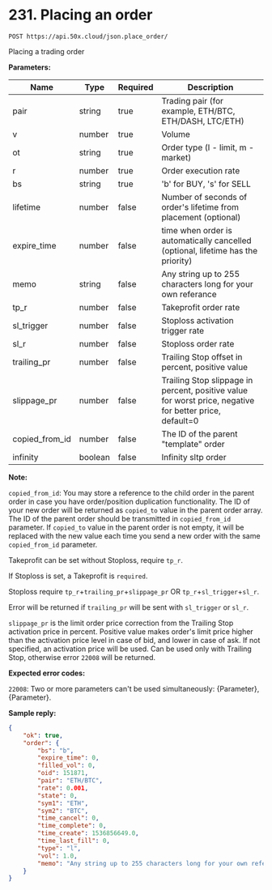 # 231. Placing an order

```text
POST https://api.50x.cloud/json.place_order/
```

Placing a trading order

**Parameters:**

|Name|Type|Required|Description|
|---|---|:----------|--------|
|pair|string|true|Trading pair (for example, ETH/BTC, ETH/DASH, LTC/ETH)|
|v|number|true|Volume|
|ot|string|true|Order type (l - limit, m - market)|
|r|number|true|Order execution rate|
|bs|string|true|'b' for BUY, 's' for SELL|
|lifetime|number|false|Number of seconds of order's lifetime from placement (optional)|
|expire_time|number|false|time when order is automatically cancelled (optional, lifetime has the priority)|
|memo|string|false|Any string up to 255 characters long for your own referance|
|tp_r|number|false|Takeprofit order rate|
|sl_trigger|number|false|Stoploss activation trigger rate|
|sl_r|number|false|Stoploss order rate|
|trailing_pr|number|false|Trailing Stop offset in percent, positive value|
|slippage_pr|number|false|Trailing Stop slippage in percent, positive value for worst price, negative for better price, default=0|
|copied_from_id|number|false|The ID of the parent "template" order|
|infinity|boolean|false|Infinity sltp order|

**Note:**

`copied_from_id`: You may store a reference to the child order in the parent order in case you have order/position duplication functionality. The ID of your new order will be returned as `copied_to` value in the parent order array. The ID of the parent order should be transmitted in `copied_from_id` parameter. If `copied_to` value in the parent order is not empty, it will be replaced with the new value each time you send a new order with the same `copied_from_id` parameter.

Takeprofit can be set without Stoploss, require `tp_r`.

If Stoploss is set, a Takeprofit is `required`.

Stoploss require `tp_r`+`trailing_pr`+`slippage_pr` OR `tp_r`+`sl_trigger`+`sl_r`.

Error will be returned if `trailing_pr` will be sent with `sl_trigger` or `sl_r`.

`slippage_pr` is the limit order price correction from the Trailing Stop activation price in percent. Positive value makes order's limit price higher than the activation price level in case of bid, and lower in case of ask. If not specified, an activation price will be used. Can be used only with Trailing Stop, otherwise error `22008` will be returned.

**Expected error codes:**

`22008`: Two or more parameters can't be used simultaneously: {Parameter}, {Parameter}.

**Sample reply:**

```json
{
    "ok": true,
    "order": {
        "bs": "b",
        "expire_time": 0,
        "filled_vol": 0,
        "oid": 151871,
        "pair": "ETH/BTC",
        "rate": 0.001,
        "state": 0,
        "sym1": "ETH",
        "sym2": "BTC",
        "time_cancel": 0,
        "time_complete": 0,
        "time_create": 1536856649.0,
        "time_last_fill": 0,
        "type": "l",
        "vol": 1.0,
        "memo": "Any string up to 255 characters long for your own referance",
    }
}
```
